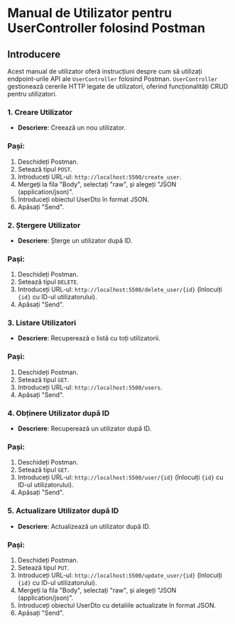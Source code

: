 # Manual de Utilizator pentru UserController folosind Postman

## Introducere

Acest manual de utilizator oferă instrucțiuni despre cum să utilizați endpoint-urile API ale `UserController` folosind Postman. `UserController` gestionează cererile HTTP legate de utilizatori, oferind funcționalități CRUD pentru utilizatori.

### 1. Creare Utilizator

- **Descriere**: Creează un nou utilizator.

### Pași:

1. Deschideți Postman.
2. Setează tipul `POST`.
3. Introduceți URL-ul: `http://localhost:5500/create_user`.
4. Mergeți la fila "Body", selectați "raw", și alegeți "JSON (application/json)".
5. Introduceți obiectul UserDto în format JSON.
6. Apăsați "Send".

### 2. Ștergere Utilizator

- **Descriere**: Șterge un utilizator după ID.

### Pași:

1. Deschideți Postman.
2. Setează tipul `DELETE`.
3. Introduceți URL-ul: `http://localhost:5500/delete_user/{id}` (înlocuiți `{id}` cu ID-ul utilizatorului).
4. Apăsați "Send".

### 3. Listare Utilizatori

- **Descriere**: Recuperează o listă cu toți utilizatorii.

### Pași:

1. Deschideți Postman.
2. Setează tipul `GET`.
3. Introduceți URL-ul: `http://localhost:5500/users`.
4. Apăsați "Send".

### 4. Obținere Utilizator după ID

- **Descriere**: Recuperează un utilizator după ID.

### Pași:

1. Deschideți Postman.
2. Setează tipul `GET`.
3. Introduceți URL-ul: `http://localhost:5500/user/{id}` (înlocuiți `{id}` cu ID-ul utilizatorului).
4. Apăsați "Send".

### 5. Actualizare Utilizator după ID

- **Descriere**: Actualizează un utilizator după ID.

### Pași:

1. Deschideți Postman.
2. Setează tipul `PUT`.
3. Introduceți URL-ul: `http://localhost:5500/update_user/{id}` (înlocuiți `{id}` cu ID-ul utilizatorului).
4. Mergeți la fila "Body", selectați "raw", și alegeți "JSON (application/json)".
5. Introduceți obiectul UserDto cu detaliile actualizate în format JSON.
6. Apăsați "Send".